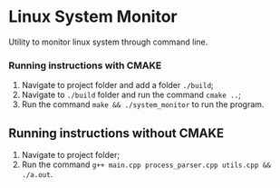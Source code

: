 # Linux System Monitor
Utility to monitor linux system through command line.

### Running instructions with CMAKE
1. Navigate to project folder and add a folder `./build`;
2. Navigate to `./build` folder and run the command `cmake ..`;
3. Run the command `make && ./system_monitor` to run the program.

## Running instructions without CMAKE
1. Navigate to project folder;
2. Run the command `g++ main.cpp process_parser.cpp utils.cpp && ./a.out`. 